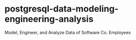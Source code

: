 # postgresql-data-modeling-engineering-analysis
Model, Engineer, and Analyze Data of Software Co. Employees
